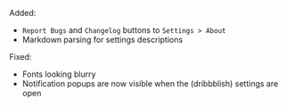 Added:
- `Report Bugs` and `Changelog` buttons to `Settings > About`
- Markdown parsing for settings descriptions

Fixed:
- Fonts looking blurry
- Notification popups are now visible when the (dribbblish) settings are open